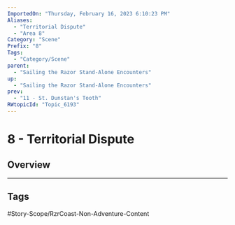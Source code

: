 ```yaml
---
ImportedOn: "Thursday, February 16, 2023 6:10:23 PM"
Aliases:
  - "Territorial Dispute"
  - "Area 8"
Category: "Scene"
Prefix: "8"
Tags:
  - "Category/Scene"
parent:
  - "Sailing the Razor Stand-Alone Encounters"
up:
  - "Sailing the Razor Stand-Alone Encounters"
prev:
  - "11 - St. Dunstan's Tooth"
RWtopicId: "Topic_6193"
---
```

# 8 - Territorial Dispute
## Overview

---
## Tags
#Story-Scope/RzrCoast-Non-Adventure-Content

